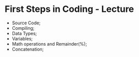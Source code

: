 # First Steps in Coding - Lecture

* Source Code;
* Compiling;
* Data Types;
* Variables;
* Math operations and Remainder(%);
* Concatenation;
